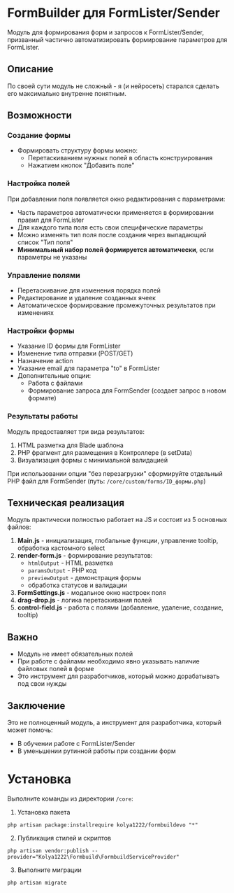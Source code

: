 # FormBuilder для FormLister/Sender

Модуль для формирования форм и запросов к FormLister/Sender, призванный частично автоматизировать формирование параметров для FormLister.

## Описание

По своей сути модуль не сложный - я (и нейросеть) старался сделать его максимально внутренне понятным.

## Возможности

### Создание формы
- Формировать структуру формы можно:
  - Перетаскиванием нужных полей в область конструирования
  - Нажатием кнопок "Добавить поле"

### Настройка полей
При добавлении поля появляется окно редактирования с параметрами:
- Часть параметров автоматически применяется в формировании правил для FormLister
- Для каждого типа поля есть свои специфические параметры
- Можно изменять тип поля после создания через выпадающий список "Тип поля"
- **Минимальный набор полей формируется автоматически**, если параметры не указаны

### Управление полями
- Перетаскивание для изменения порядка полей
- Редактирование и удаление созданных ячеек
- Автоматическое формирование промежуточных результатов при изменениях

### Настройки формы
- Указание ID формы для FormLister
- Изменение типа отправки (POST/GET)
- Назначение action
- Указание email для параметра "to" в FormLister
- Дополнительные опции:
  - Работа с файлами
  - Формирование запроса для FormSender (создает запрос в новом формате)

### Результаты работы
Модуль предоставляет три вида результатов:
1. HTML разметка для Blade шаблона
2. PHP фрагмент для размещения в Контроллере (в setData)
3. Визуализация формы с минимальной валидацией

При использовании опции "без перезагрузки" cформируйте отдельный PHP файл для FormSender (путь: `/core/custom/forms/ID_формы.php`)

## Техническая реализация

Модуль практически полностью работает на JS и состоит из 5 основных файлов:

1. **Main.js** - инициализация, глобальные функции, управление tooltip, обработка кастомного select
2. **render-form.js** - формирование результатов:
   - `htmlOutput` - HTML разметка
   - `paramsOutput` - PHP код
   - `previewOutput` - демонстрация формы
   - обработка статусов и валидации
3. **FormSettings.js** - модальное окно настроек поля
4. **drag-drop.js** - логика перетаскивания полей
5. **control-field.js** - работа с полями (добавление, удаление, создание, tooltip)

## Важно

- Модуль не имеет обязательных полей
- При работе с файлами необходимо явно указывать наличие файловых полей в форме
- Это инструмент для разработчиков, который можно дорабатывать под свои нужды

## Заключение

Это не полноценный модуль, а инструмент для разработчика, который может помочь:
- В обучении работе с FormLister/Sender
- В уменьшении рутинной работы при создании форм

# Установка
Выполните команды из директории `/core`:
1. Установка пакета
```
php artisan package:installrequire kolya1222/formbuildevo "*"
```
2. Публикация стилей и скриптов
```
php artisan vendor:publish --provider="Kolya1222\Formbuild\FormbuildServiceProvider"
```
3. Выполните миграции
```
php artisan migrate
```
